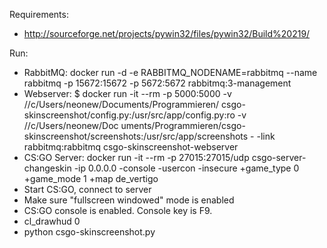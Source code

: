 Requirements:
- http://sourceforge.net/projects/pywin32/files/pywin32/Build%20219/

Run:
- RabbitMQ: docker run -d -e RABBITMQ_NODENAME=rabbitmq --name rabbitmq -p 15672:15672 -p 5672:5672 rabbitmq:3-management
- Webserver: $ docker run -it --rm -p 5000:5000 -v //c/Users/neonew/Documents/Programmieren/
csgo-skinscreenshot/config.py:/usr/src/app/config.py:ro -v //c/Users/neonew/Doc
uments/Programmieren/csgo-skinscreenshot/screenshots:/usr/src/app/screenshots -
-link rabbitmq:rabbitmq csgo-skinscreenshot-webserver
- CS:GO Server: docker run -it --rm -p 27015:27015/udp csgo-server-changeskin -ip 0.0.0.0 -console -usercon -insecure +game_type 0 +game_mode 1 +map de_vertigo
- Start CS:GO, connect to server
- Make sure "fullscreen windowed" mode is enabled
- CS:GO console is enabled. Console key is F9.
- cl_drawhud 0
- python csgo-skinscreenshot.py
